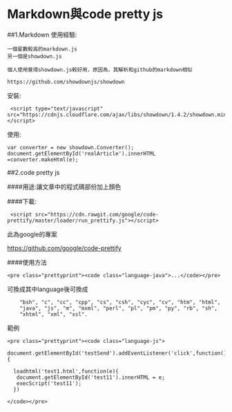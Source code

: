 # Markdown與code pretty js


##1.Markdown
使用經驗:
```
一個星數較高的markdown.js
另一個是showdown.js

個人使用覺得showdown.js較好用，原因為，其解析和github的markdown相似

https://github.com/showdownjs/showdown
```


安裝:
```
 <script type="text/javascript" src="https://cdnjs.cloudflare.com/ajax/libs/showdown/1.4.2/showdown.min.js"></script>
```
使用:
```
var converter = new showdown.Converter();
document.getElementById('realArticle').innerHTML =converter.makeHtml(e);
```


##2.code pretty js


####用途:讓文章中的程式碼部份加上顏色

####下載:
```
 <script src="https://cdn.rawgit.com/google/code-prettify/master/loader/run_prettify.js"></script>
```
此為google的專案

https://github.com/google/code-prettify

####使用方法
```
<pre class="prettyprint"><code class="language-java">...</code></pre>
```
可換成其中language後可換成
```
    "bsh", "c", "cc", "cpp", "cs", "csh", "cyc", "cv", "htm", "html",
    "java", "js", "m", "mxml", "perl", "pl", "pm", "py", "rb", "sh",
    "xhtml", "xml", "xsl".
```


範例
```
<pre class="prettyprint"><code class="language-js">

document.getElementById('testSend').addEventListener('click',function(){

  loadhtml('test1.html',function(e){
   document.getElementById('test11').innerHTML = e;
   execScript('test11');
  })

</code></pre>
```



